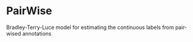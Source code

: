 # PairWise
Bradley-Terry-Luce model for  estimating the continuous labels from pair-wised annotations
